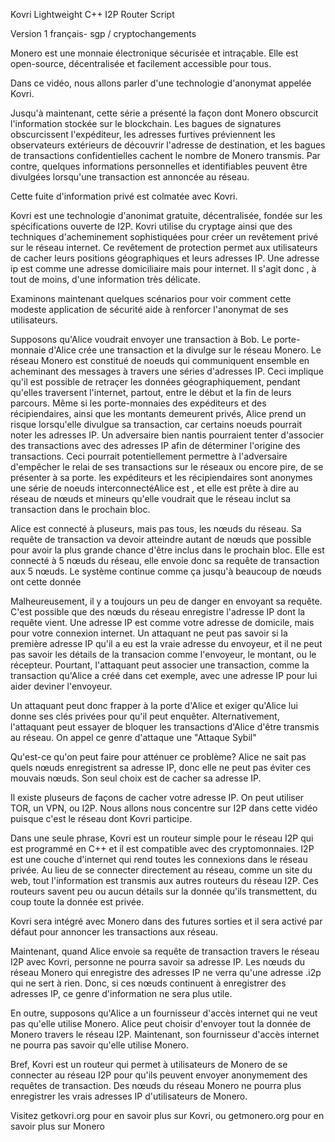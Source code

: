 Kovri Lightweight C++ I2P Router Script

Version 1 français- sgp / cryptochangements

Monero est une monnaie électronique sécurisée et intraçable.  Elle est open-source, décentralisée et facilement accessible pour tous.

Dans ce vidéo, nous allons parler d'une technologie d'anonymat appelée Kovri.

Jusqu'à maintenant, cette série a présenté la façon dont Monero obscurcit l'information stockée sur le blockchain.
Les bagues de signatures obscurcissent l'expéditeur, les adresses furtives préviennent les observateurs extérieurs de découvrir l'adresse de destination, et les bagues de transactions confidentielles cachent le nombre de Monero transmis.
Par contre, quelques informations personnelles et identifiables peuvent être divulgées lorsqu'une transaction est annoncée au réseau.

Cette fuite d'information privé est colmatée avec Kovri.  

Kovri est une technologie d'anonimat gratuite, décentralisée, fondée sur les spécifications ouverte de I2P.  Kovri utilise du cryptage ainsi que des techniques d'acheminement sophistiquées pour créer un revêtement privé sur le réseau internet.  Ce revêtement de protection permet aux utilisateurs de cacher leurs positions géographiques et leurs adresses IP.  Une adresse ip est comme une adresse domiciliaire mais pour internet.  Il s'agit donc , à tout de moins, d'une information très délicate. 

Examinons maintenant quelques scénarios pour voir comment cette modeste application de sécurité aide à renforcer l'anonymat de ses utilisateurs. 

Supposons qu'Alice voudrait envoyer une transaction à Bob. Le porte-monnaie d'Alice crée une transaction et la divulge sur le réseau Monero.  Le réseau Monero est constitué de noeuds qui communiquent ensemble en acheminant des messages à travers une séries d'adresses IP.  Ceci implique qu'il est possible de retraçer les données géographiquement, pendant qu'elles traversent l'internet, partout, entre le début et la fin de leurs parcours.  Même si les porte-monnaies des expéditeurs et des récipiendaires, ainsi que les montants demeurent privés, Alice prend un risque lorsqu'elle divulgue sa transaction, car certains noeuds pourrait noter les adresses IP.  Un adversaire bien nantis pourraient tenter d'associer des transactions avec des adresses IP afin de déterminer l'origine des transactions.  Ceci pourrait potentiellement permettre à l'adversaire d'empêcher le relai de ses transactions sur le réseaux ou encore pire, de se présenter à sa porte.   les expéditeurs et les récipiendaires sont anonymes une série de noeuds interconnectéAlice est , et elle est prête à dire au réseau de nœuds et mineurs qu'elle voudrait que le réseau inclut sa transaction dans le prochain bloc.

Alice est connecté à pluseurs, mais pas tous, les nœuds du réseau. Sa requête de transaction va devoir atteindre autant de nœuds que possible pour avoir la plus grande chance d'être inclus dans le prochain bloc. Elle est connecté à 5 nœuds du réseau, elle envoie donc sa requête de transaction aux 5 nœuds. Le système continue comme ça jusqu'à beaucoup de nœuds ont cette donnée

Malheureusement, il y a toujours un peu de danger en envoyant sa requête. C'est possible que des nœuds du réseau enregistre l'adresse IP dont la requête vient. Une adresse IP est comme votre adresse de domicile, mais pour votre connexion internet. Un attaquant ne peut pas savoir si la première adresse IP qu'il a eu est la vraie adresse du envoyeur, et il ne peut pas savoir les détails de la transacion comme l'envoyeur, le montant, ou le récepteur. Pourtant, l'attaquant peut associer une transaction, comme la transaction qu'Alice a créé dans cet exemple, avec une adresse IP pour lui aider deviner l'envoyeur.

Un attaquant peut donc frapper à la porte d'Alice et exiger qu'Alice lui donne ses clés privées pour qu'il peut enquêter. Alternativement, l'attaquant peut essayer de bloquer les transactions d'Alice d'être transmis au réseau. On appel ce genre d'attaque une "Attaque Sybil"

Qu'est-ce qu'on peut faire pour atténuer ce problème? Alice ne sait pas quels nœuds enregistrent sa adresse IP, donc elle ne peut pas éviter ces mouvais nœuds. Son seul choix est de cacher sa adresse IP.

Il existe pluseurs de façons de cacher votre adresse IP. On peut utiliser TOR, un VPN, ou I2P. Nous allons nous concentre sur I2P dans cette vidéo puisque c'est le réseau dont Kovri participe.

Dans une seule phrase, Kovri est un routeur simple pour le réseau I2P qui est programmé en C++ et il est compatible avec des cryptomonnaies. I2P est une couche d'internet qui rend toutes les connexions dans le réseau privée. Au lieu de se connecter directement au réseau, comme un site du web, tout l'information est transmis aux autres routeurs du réseau I2P. Ces routeurs savent peu ou aucun détails sur la donnée qu'ils transmettent, du coup toute la donnée est privée.

Kovri sera intégré avec Monero dans des futures sorties et il sera activé par défaut pour annoncer les transactions aux réseau.

Maintenant, quand Alice envoie sa requête de transaction travers le réseau I2P avec Kovri, personne ne pourra savoir sa adresse IP. Les nœuds du réseau Monero qui enregistre des adresses IP ne verra qu'une adresse .i2p qui ne sert à rien. Donc, si ces nœuds continuent à enregistrer des adresses IP, ce genre d'information ne sera plus utile.

En outre, supposons qu'Alice a un fournisseur d'accès internet qui ne veut pas qu'elle utilise Monero. Alice peut choisir d'envoyer tout la donnée de Monero travers le réseau I2P. Maintenant, son fournisseur d'accès internet ne pourra pas savoir qu'elle utilise Monero.

Bref, Kovri est un routeur qui permet à utilisateurs de Monero de se connecter au réseau I2P pour qu'ils peuvent envoyer anonymement des requêtes de transaction. Des nœuds du réseau Monero ne pourra plus enregistrer les vrais adresses IP d'utilisateurs de Monero.

Visitez getkovri.org pour en savoir plus sur Kovri, ou getmonero.org pour en savoir plus sur Monero
